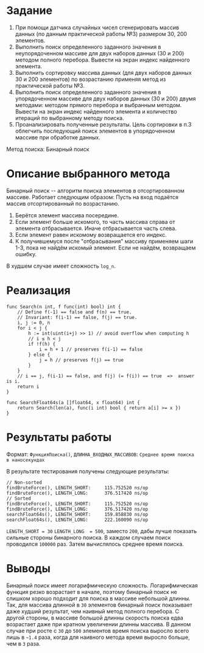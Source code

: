 
# Задание
1. При помощи датчика случайных чисел сгенерировать массив данных (по данным практической работы №3) размером 30, 200 элементов.
2. Выполнить поиск определенного заданного значения в неупорядоченном массиве для двух наборов данных (30 и 200) методом полного перебора. Вывести на экран индекс найденного элемента.
3. Выполнить сортировку массива данных (для двух наборов данных 30 и 200 элементов) по возрастанию применяя метод из практической работы №3.
4. Выполнить поиск определенного заданного значения в упорядоченном массиве для двух наборов данных (30 и 200) двумя методами: методом прямого перебора и выбранным методом. Вывести на экран индекс найденного элемента и количество итераций по выбранному методу поиска.
5. Проанализировать полученные результаты. Цель сортировки в п.3 облегчить последующий поиск элементов в упорядоченном массиве при обработке данных.

Метод поиска: Бинарный поиск

# Описание выбранного метода
Бинарный поиск -- алгоритм поиска элементов в отсортированном массиве. Работает следующим образом:
Пусть на вход подаётся массив отсортированный по возрастанию.
1. Берётся элемент массива посередине.
2. Если элемент больше искомого, то часть массива справа от элемента отбрасывается. Иначе отбрасывается часть слева.
3. Если элемент равен искомому возвращается его индекс.
4. К получившемуся после "отбрасывания" массиву применяем шаги 1-3, пока не найдём искомый элемент. Если не найдём, возвращаем ошибку.

В худшем случае имеет сложность `log_n`.

# Реализация
```
func Search(n int, f func(int) bool) int {
	// Define f(-1) == false and f(n) == true.
	// Invariant: f(i-1) == false, f(j) == true.
	i, j := 0, n
	for i < j {
		h := int(uint(i+j) >> 1) // avoid overflow when computing h
		// i ≤ h < j
		if !f(h) {
			i = h + 1 // preserves f(i-1) == false
		} else {
			j = h // preserves f(j) == true
		}
	}
	// i == j, f(i-1) == false, and f(j) (= f(i)) == true  =>  answer is i.
	return i
}

func SearchFloat64s(a []float64, x float64) int {
	return Search(len(a), func(i int) bool { return a[i] >= x })
}
```

# Результаты работы
Формат: 
`ФункцияПоиска()`, `ДЛИННА_ВХОДНЫХ_МАССИВОВ`: `Среднее время поиска в наносекундах`

В результате тестирования получены следующие результаты:
```
// Non-sorted
findBruteForce(), LENGTH_SHORT:     115.752520 ns/op
findBruteForce(), LENGTH_LONG:      376.517420 ns/op
// Sorted
findBruteForce(), LENGTH_SHORT:     115.752520 ns/op
findBruteForce(), LENGTH_LONG:      376.517420 ns/op
searchFloat64s(), LENGTH_SHORT:     159.858830 ns/op
searchFloat64s(), LENGTH_LONG:      222.160090 ns/op
```

`LENGTH_SHORT = 30`
`LENGTH_LONG  = 500`, заместо `200`, дабы лучше показать сильные стороны бинарного поиска.
В каждом случаем поиск проводился `100000` раз. Затем вычислялось среднее время поиска.

# Выводы
Бинарный поиск имеет логарифмическую сложность. Логарифмическая функция резко возрастает в начале, поэтому бинарный поиск не слишком хорошо подходит для поиска в массиве небольшой длинны. Так, для массива длинной в `30` элементов бинарный поиск показывает даже худший результат, чем наивный метод полного перебора. С другой стороны, в массиве большой длинны скорость поиска едва возрастает даже при кратном увеличении длинны массива. В данном случае при росте с `30` до `500` элементов время поиска выросло всего лишь в `~1.4` раза, когда для наивного метода время выросло больше, чем в `3` раза. 